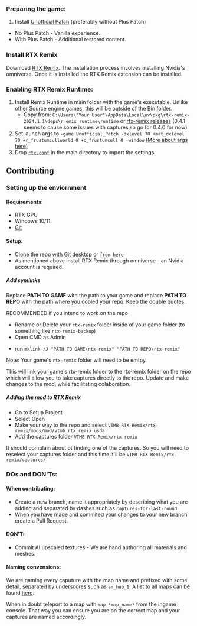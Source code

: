 ### Preparing the game:

1. Install [Unofficial Patch](https://www.moddb.com/mods/vtmb-unofficial-patch/downloads) (preferably without Plus Patch)

- No Plus Patch - Vanilla experience.
- With Plus Patch - Additional restored content.

### Install RTX Remix

Download [RTX Remix](https://www.nvidia.com/en-gb/geforce/rtx-remix/).
The installation process involves installing Nvidia's omniverse. Once it is installed the RTX Remix extension can be installed.

### Enabling RTX Remix Runtime:

1. Install Remix Runtime in main folder with the game's executable. Unlike other Source engine games, this will be outside of the Bin folder.
   - Copy from: `C:\Users\"Your User"\AppData\Local\ov\pkg\rtx-remix-2024.1.1\deps\r emix_runtime\runtime` or [rtx-remix releases](https://github.com/NVIDIAGameWorks/rtx-remix/releases) (0.4.1 seems to cause some issues with captures so go for 0.4.0 for now)
2. Set launch args to `-game Unofficial_Patch -dxlevel 70 +mat_dxlevel 70 +r_frustumcullworld 0 +c_frustumcull 0 -window` [(More about args here)](https://github.com/CattoSalad/VTMB-RTX-Remix/wiki/Launch-Args)
3. Drop [`rtx.conf`](https://github.com/CattoSalad/VTMB-RTX-Remix/blob/main/rtx.conf) in the main directory to import the settings.

## Contributing

### Setting up the enviornment

#### Requirements:

- RTX GPU
- Windows 10/11
- [Git](https://git-scm.com/download/win)

#### Setup:

- Clone the repo with Git desktop or [`from here`](https://github.com/CattoSalad/VTMB-RTX-Remix)
- As mentioned above install RTX Remix through omniverse - an Nvidia account is required.

##### Add symlinks

Replace **PATH TO GAME** with the path to your game and replace **PATH TO REPO** with the path where you copied your repo. Keep the double quotes.

RECOMMENDED if you intend to work on the repo

- Rename or Delete your `rtx-remix` folder inside of your game folder (to something like `rtx-remix-backup`)
- Open CMD as Admin

* run `mklink /J "PATH TO GAME\rtx-remix" "PATH TO REPO\rtx-remix"`

Note: Your game's `rtx-remix` folder will need to be emtpy.

This will link your game's rtx-remix folder to the rtx-remix folder on the repo which will allow you to take captures directly to the repo. Update and make changes to the mod, while facilitating colaboration.

##### Adding the mod to RTX Remix

- Go to Setup Project
- Select Open
- Make your way to the repo and select `VTMB-RTX-Remix/rtx-remix/mods/mod/vtmb_rtx_remix.usda`
- Add the captures folder `VTMB-RTX-Remix/rtx-remix`

It should complain about ot finding one of the captures.
So you will need to reselect your captures folder and this time it'll be `VTMB-RTX-Remix/rtx-remix/captures/`

### DOs and DON'Ts:

#### When contributing:

- Create a new branch, name it appropriately by describing what you are adding and separated by dashes such as `captures-for-last-round`.
- When you have made and commited your changes to your new branch create a Pull Request.

#### DON'T:

- Commit AI upscaled textures - We are hand authoring all materials and meshes.

#### Naming convensions:

We are naming every caputure with the map name and prefixed with some detail, separated by underscores such as `sm_hub_1`. A list to all maps can be found [here](https://github.com/CattoSalad/VTMB-RTX-Remix/wiki/Useful-Console-Commands#map-names).

When in doubt teleport to a map with `map *map_name*` from the ingame console. That way you can ensure you are on the correct map and your captures are named accordingly.
